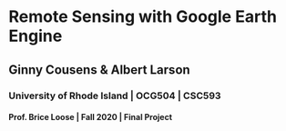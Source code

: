 # Remote Sensing with Google Earth Engine
## Ginny Cousens & Albert Larson
### University of Rhode Island | OCG504 | CSC593
#### Prof. Brice Loose | Fall 2020 | Final Project
